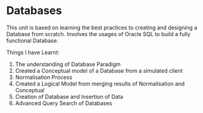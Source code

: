 # Databases
 This unit is based on learning the best practices to creating and designing a Database from scratch. Involves the usages of Oracle SQL to build a fully functional Database.
 
 Things I have Learnt:
 1. The understanding of Database Paradigm
 1. Created a Conceptual model of a Database from a simulated client
 1. Normalisation Process
 1. Created a Logical Model from merging results of Normalisation and Conceptual
 1. Creation of Database and Insertion of Data
 1. Advanced Query Search of Databases

